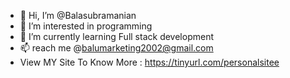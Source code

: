 - 👋 Hi, I’m @Balasubramanian
- 👀 I’m interested in programming
- 🌱 I’m currently learning Full stack development
- 📫 reach me @balumarketing2002@gmail.com
- View MY Site To Know More : https://tinyurl.com/personalsitee

<!---
Balasubramanianan/Balasubramanianan is a ✨ special ✨ repository because its `README.md` (this file) appears on your GitHub profile.
You can click the Preview link to take a look at your changes.
--->
